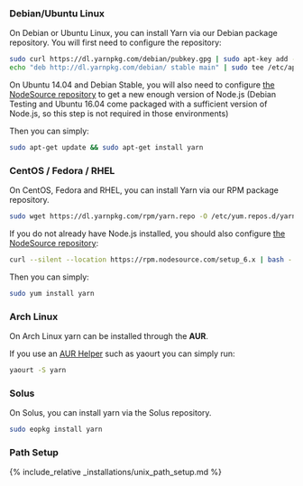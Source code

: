 ### Debian/Ubuntu Linux

On Debian or Ubuntu Linux, you can install Yarn via our Debian package
repository. You will first need to configure the repository:

```sh
sudo curl https://dl.yarnpkg.com/debian/pubkey.gpg | sudo apt-key add -
echo "deb http://dl.yarnpkg.com/debian/ stable main" | sudo tee /etc/apt/sources.list.d/yarn.list
```

On Ubuntu 14.04 and Debian Stable, you will also need to configure [the NodeSource repository](https://nodejs.org/en/download/package-manager/#debian-and-ubuntu-based-linux-distributions) to get a new enough version of Node.js (Debian Testing and Ubuntu 16.04 come packaged with a sufficient version of Node.js, so this step is not required in those environments)

Then you can simply:

```sh
sudo apt-get update && sudo apt-get install yarn
```

### CentOS / Fedora / RHEL

On CentOS, Fedora and RHEL, you can install Yarn via our RPM package repository.
```sh
sudo wget https://dl.yarnpkg.com/rpm/yarn.repo -O /etc/yum.repos.d/yarn.repo
```

If you do not already have Node.js installed, you should also configure
[the NodeSource repository](https://nodejs.org/en/download/package-manager/#enterprise-linux-and-fedora):
```sh
curl --silent --location https://rpm.nodesource.com/setup_6.x | bash -
```

Then you can simply:
```sh
sudo yum install yarn
```

### Arch Linux

On Arch Linux yarn can be installed through the **AUR**.

If you use an [AUR Helper](https://wiki.archlinux.org/index.php/AUR_helpers) such as yaourt you can simply run: 
```sh
yaourt -S yarn
```

### Solus

On Solus, you can install yarn via the Solus repository.
```sh
sudo eopkg install yarn
```

### Path Setup

{% include_relative _installations/unix_path_setup.md %}
